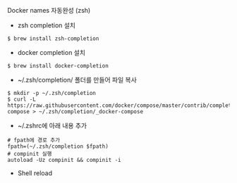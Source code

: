 Docker names 자동완성 (zsh)

- zsh completion 설치

```
$ brew install zsh-completion
```

- docker completion 설치

```
$ brew install docker-completion
```

- ~/.zsh/completion/ 폴더를 만들어 파일 복사

```
$ mkdir -p ~/.zsh/completion
$ curl -L https://raw.githubusercontent.com/docker/compose/master/contrib/completion/zsh/_docker-compose > ~/.zsh/completion/_docker-compose
```

- ~/.zshrc에 아래 내용 추가

```
# fpath에 경로 추가
fpath=(~/.zsh/completion $fpath)
# compinit 실행
autoload -Uz compinit && compinit -i
```
- Shell reload

